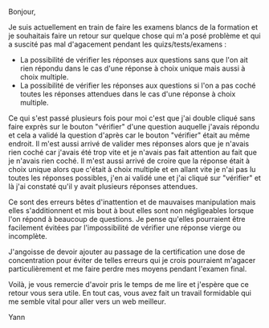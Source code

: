 Bonjour,

Je suis actuellement en train de faire les examens blancs de la formation et je souhaitais faire un retour sur quelque chose qui m'a posé problème et qui a suscité pas mal d'agacement pendant les quizs/tests/examens : 

- La possibilité de vérifier les réponses aux questions sans que l'on ait rien répondu dans le cas d'une réponse à choix unique mais aussi à choix multiple.
- La possibilité de vérifier les réponses aux questions si l'on a pas coché toutes les réponses attendues dans le cas d'une réponse à choix multiple. 

Ce qui s'est passé plusieurs fois pour moi c'est que j'ai double cliqué sans faire exprès sur le bouton "vérifier" d'une question auquelle j'avais répondu et cela a validé la question d'après car le bouton "vérifier" était au même endroit. 
Il m'est aussi arrivé de valider mes réponses alors que je n'avais rien coché car j'avais été trop vite et je n'avais pas fait attention au fait que je n'avais rien coché.
Il m'est aussi arrivé de croire que la réponse était à choix unique alors que c'était à choix multiple et en allant vite je n'ai pas lu toutes les réponses possibles, j'en ai validé une et j'ai cliqué sur "vérifier" et là j'ai constaté qu'il y avait plusieurs réponses attendues.

Ce sont des erreurs bêtes d'inattention et de mauvaises manipulation mais elles s'additionnent et mis bout à bout elles sont non négligeables lorsque l'on répond à beaucoup de questions. Je pense qu'elles pourraient être facilement évitées par l'impossibilité de vérifier une réponse vierge ou incomplète.

J'angoisse de devoir ajouter au passage de la certification une dose de concentration pour éviter de telles erreurs qui je crois pourraient m'agacer particulièrement et me faire perdre mes moyens pendant l'examen final.

Voilà, je vous remercie d'avoir pris le temps de me lire et j'espère que ce retour vous sera utile. En tout cas, vous avez fait un travail formidable qui me semble vital pour aller vers un web meilleur.

Yann 